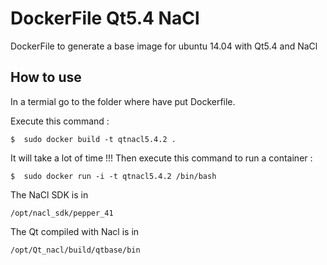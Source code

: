 # DockerFile Qt5.4 NaCl
DockerFile to generate a base image for ubuntu 14.04 with Qt5.4 and NaCl

## How to use 
In a termial go to the folder where have put Dockerfile.

Execute this command : 

  ```
  $  sudo docker build -t qtnacl5.4.2 .
  ```
It will take a lot of time !!!
Then execute this command to run a container :

  ```
  $  sudo docker run -i -t qtnacl5.4.2 /bin/bash
  ```
  
The NaCl SDK is in
  ```
  /opt/nacl_sdk/pepper_41
  ```
The Qt compiled with Nacl is in
  ```
  /opt/Qt_nacl/build/qtbase/bin
  ```
 
